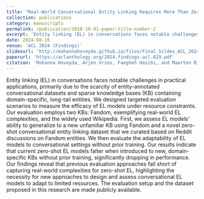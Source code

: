 ```yaml
---
title: "Real-World Conversational Entity Linking Requires More Than Zero-Shots"
collection: publications
category: manuscripts
permalink: /publication/2010-10-01-paper-title-number-2
excerpt: 'Entity linking (EL) in conversations faces notable challenges in practical applications, primarily due to the scarcity of entity-annotated conversational datasets and sparse knowledge bases (KB) containing domain-specific, long-tail entities. Our findings reveal that previous evaluation approaches fall short of capturing real-world complexities for zero-shot EL, highlighting the necessity for new approaches to design and assess conversational EL models to adapt to limited resources. The evaluation setup and the dataset proposed in this research are made publicly available.'
date: 2024-08-16
venue: 'ACL 2024 (Findings)'
slidesurl: 'http://mohannahoveyda.github.io/files/Final_Sildes_ACL_2024.pdf'
paperurl: 'https://aclanthology.org/2024.findings-acl.829.pdf'
citation: 'Mohanna Hoveyda, Arjen Vries, Faegheh Hasibi, and Maarten Rijke. Published In Findings of the Association for Computational Linguistics (ACL), 2024.'
---
```


Entity linking (EL) in conversations faces notable challenges in practical applications, primarily due to the scarcity of entity-annotated conversational datasets and sparse knowledge bases (KB) containing domain-specific, long-tail entities. 
We designed targeted evaluation scenarios to measure the efficacy of EL models under resource constraints. Our evaluation employs two KBs: Fandom, exemplifying real-world EL complexities, and the widely used Wikipedia. First, we assess EL models' ability to generalize to a new unfamiliar KB using Fandom and a novel zero-shot conversational entity linking dataset that we curated based on Reddit discussions on Fandom entities. We then evaluate the adaptability of EL models to conversational settings without prior training. Our results indicate that current zero-shot EL models falter when introduced to new, domain-specific KBs without prior training, significantly dropping in performance.
Our findings reveal that previous evaluation approaches fall short of capturing real-world complexities for zero-shot EL, highlighting the necessity for new approaches to design and assess conversational EL models to adapt to limited resources. The evaluation setup and the dataset proposed in this research are made publicly available.